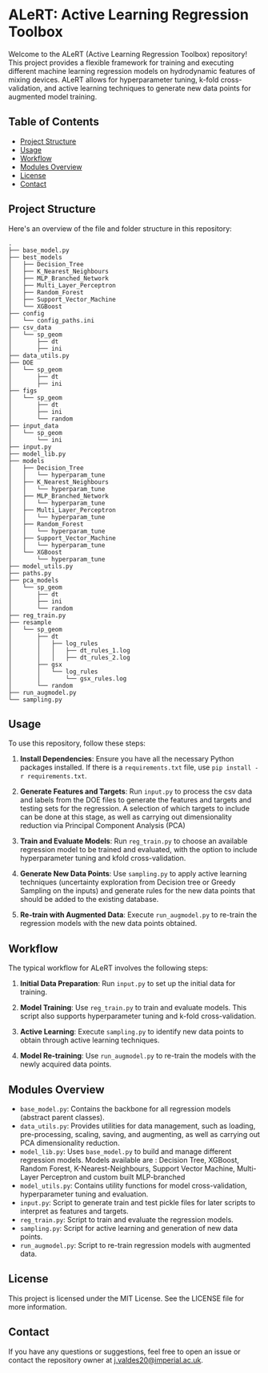 # ALeRT: Active Learning Regression Toolbox

Welcome to the ALeRT (Active Learning Regression Toolbox) repository! This project provides a flexible framework for training and executing different machine learning regression models on hydrodynamic features of mixing devices. ALeRT allows for hyperparameter tuning, k-fold cross-validation, and active learning techniques to generate new data points for augmented model training.

## Table of Contents
- [Project Structure](#project-structure)
- [Usage](#usage)
- [Workflow](#workflow)
- [Modules Overview](#modules-overview)
- [License](#license)
- [Contact](#contact)

## Project Structure

Here's an overview of the file and folder structure in this repository:

```plaintext
.
├── base_model.py
├── best_models
│   ├── Decision_Tree
│   ├── K_Nearest_Neighbours
│   ├── MLP_Branched_Network
│   ├── Multi_Layer_Perceptron
│   ├── Random_Forest
│   ├── Support_Vector_Machine
│   └── XGBoost
├── config
│   └── config_paths.ini
├── csv_data
│   └── sp_geom
│       ├── dt
│       ├── ini
├── data_utils.py
├── DOE
│   └── sp_geom
│       ├── dt
│       ├── ini
├── figs
│   └── sp_geom
│       ├── dt
│       ├── ini
│       └── random
├── input_data
│   └── sp_geom
│       └── ini
├── input.py
├── model_lib.py
├── models
│   ├── Decision_Tree
│   │   └── hyperparam_tune
│   ├── K_Nearest_Neighbours
│   │   └── hyperparam_tune
│   ├── MLP_Branched_Network
│   │   └── hyperparam_tune
│   ├── Multi_Layer_Perceptron
│   │   └── hyperparam_tune
│   ├── Random_Forest
│   │   └── hyperparam_tune
│   ├── Support_Vector_Machine
│   │   └── hyperparam_tune
│   └── XGBoost
│       └── hyperparam_tune
├── model_utils.py
├── paths.py
├── pca_models
│   └── sp_geom
│       ├── dt
│       ├── ini
│       └── random
├── reg_train.py
├── resample
│   └── sp_geom
│       ├── dt
│       │   ├── log_rules
│       │   │   ├── dt_rules_1.log
│       │   │   ├── dt_rules_2.log
│       ├── gsx
│       │   └── log_rules
│       │       └── gsx_rules.log
│       └── random
├── run_augmodel.py
└── sampling.py
```

## Usage

To use this repository, follow these steps:

1. **Install Dependencies**: Ensure you have all the necessary Python packages installed. If there is a `requirements.txt` file, use `pip install -r requirements.txt`.

2. **Generate Features and Targets**: Run `input.py` to process the csv data and labels from the DOE files to generate the features and targets and testing sets for the regression. A selection of which targets to include can be done at this stage, as well as carrying out dimensionality reduction via Principal Component Analysis (PCA)

3. **Train and Evaluate Models**: Run `reg_train.py` to choose an available regression model to be trained and evaluated, with the option to include hyperparameter tuning and kfold cross-validation.

4. **Generate New Data Points**: Use `sampling.py` to apply active learning techniques (uncertainty exploration from Decision tree or Greedy Sampling on the inputs) and generate rules for the new data points that should be added to the existing database.

5. **Re-train with Augmented Data**: Execute `run_augmodel.py` to re-train the regression models with the new data points obtained.

## Workflow

The typical workflow for ALeRT involves the following steps:

1. **Initial Data Preparation**: Run `input.py` to set up the initial data for training.

2. **Model Training**: Use `reg_train.py` to train and evaluate models. This script also supports hyperparameter tuning and k-fold cross-validation.

3. **Active Learning**: Execute `sampling.py` to identify new data points to obtain through active learning techniques.

4. **Model Re-training**: Use `run_augmodel.py` to re-train the models with the newly acquired data points.

## Modules Overview

- `base_model.py`: Contains the backbone for all regression models (abstract parent classes).
- `data_utils.py`: Provides utilities for data management, such as loading, pre-processing, scaling, saving, and augmenting, as well as carrying out PCA dimensionality reduction.
- `model_lib.py`: Uses `base_model.py` to build and manage different regression models. Models available are : Decision Tree, XGBoost, Random Forest, K-Nearest-Neighbours, Support Vector Machine, Multi-Layer Perceptron and custom built MLP-branched
- `model_utils.py`: Contains utility functions for model cross-validation, hyperparameter tuning and evaluation.
- `input.py`: Script to generate train and test pickle files for later scripts to interpret as features and targets.
- `reg_train.py`: Script to train and evaluate the regression models.
- `sampling.py`: Script for active learning and generation of new data points.
- `run_augmodel.py`: Script to re-train regression models with augmented data.

## License

This project is licensed under the MIT License. See the LICENSE file for more information.

## Contact

If you have any questions or suggestions, feel free to open an issue or contact the repository owner at [j.valdes20@imperial.ac.uk](mailto:j.valdes20@imperial.ac.uk).

